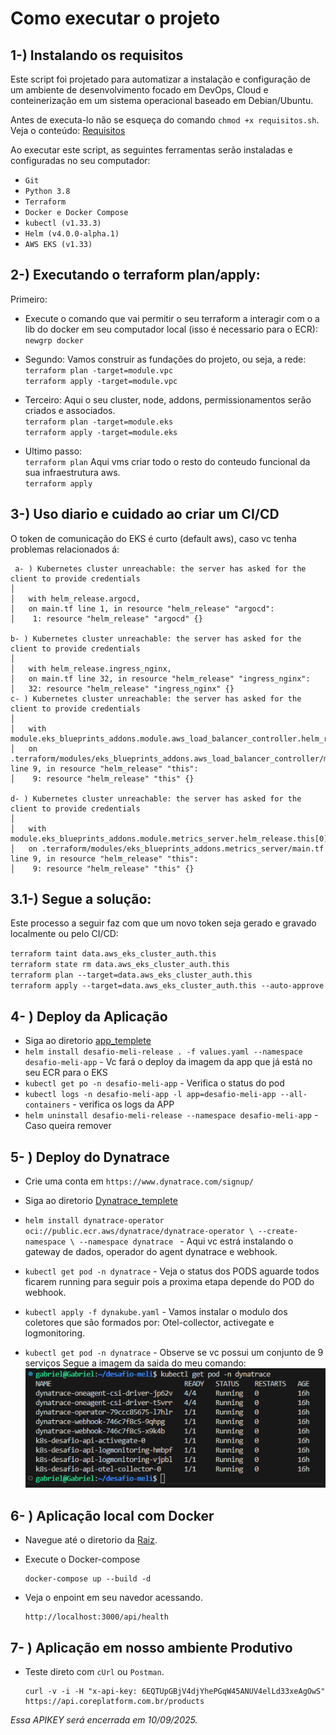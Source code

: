 # Como executar o projeto



## 1-) Instalando os requisitos

Este script foi projetado para automatizar a instalação e configuração de um ambiente de desenvolvimento focado em DevOps, Cloud e conteinerização em um sistema operacional baseado em Debian/Ubuntu.

Antes de executa-lo não se esqueça do comando `chmod +x requisitos.sh`. Veja o conteúdo: [Requisitos](requisitos/requisitos.sh)

Ao executar este script, as seguintes ferramentas serão instaladas e configuradas no seu computador:
- ``Git`` 
- ``Python 3.8``
- ``Terraform``
- ``Docker e Docker Compose``
- ``kubectl (v1.33.3)``
- ``Helm (v4.0.0-alpha.1)``
- ``AWS EKS (v1.33)``




## 2-) Executando o terraform plan/apply:

Primeiro:
- Execute o comando que vai permitir o seu terraform a interagir com o a lib do docker em seu computador local (isso é necessario para o ECR): \
`newgrp docker`

- Segundo: Vamos construir as fundações do projeto, ou seja, a rede: \
``terraform plan -target=module.vpc`` \
``terraform apply -target=module.vpc`` 

- Terceiro: Aqui o seu cluster, node, addons, permissionamentos serão criados e associados. \
``terraform plan -target=module.eks`` \
``terraform apply -target=module.eks`` 

- Ultimo passo: \
``terraform plan`` Aqui vms criar todo o resto do conteudo funcional da sua infraestrutura aws.\
``terraform apply``


## 3-) Uso diario e cuidado ao criar um CI/CD
O token de comunicação do EKS é curto (default aws), caso vc tenha problemas relacionados á:
```text
 a- ) Kubernetes cluster unreachable: the server has asked for the client to provide credentials
│ 
│   with helm_release.argocd,
│   on main.tf line 1, in resource "helm_release" "argocd":
│    1: resource "helm_release" "argocd" {}

b- ) Kubernetes cluster unreachable: the server has asked for the client to provide credentials
│ 
│   with helm_release.ingress_nginx,
│   on main.tf line 32, in resource "helm_release" "ingress_nginx":
│   32: resource "helm_release" "ingress_nginx" {}
c- ) Kubernetes cluster unreachable: the server has asked for the client to provide credentials
│ 
│   with module.eks_blueprints_addons.module.aws_load_balancer_controller.helm_release.this[0],
│   on .terraform/modules/eks_blueprints_addons.aws_load_balancer_controller/main.tf line 9, in resource "helm_release" "this":
│    9: resource "helm_release" "this" {}

d- ) Kubernetes cluster unreachable: the server has asked for the client to provide credentials
│ 
│   with module.eks_blueprints_addons.module.metrics_server.helm_release.this[0],
│   on .terraform/modules/eks_blueprints_addons.metrics_server/main.tf line 9, in resource "helm_release" "this":
│    9: resource "helm_release" "this" {}
``` 
## 3.1-) Segue a solução:

 Este processo a seguir faz com que um novo token seja gerado e gravado localmente ou pelo CI/CD:

``terraform taint data.aws_eks_cluster_auth.this`` \
``terraform state rm data.aws_eks_cluster_auth.this`` \
``terraform plan --target=data.aws_eks_cluster_auth.this`` \
``terraform apply --target=data.aws_eks_cluster_auth.this --auto-approve`` 

## 4- ) Deploy da Aplicação
- Siga ao diretorio [app_templete](/helm-charts/app_template/)
- ``helm install desafio-meli-release . -f values.yaml --namespace desafio-meli-app`` - Vc fará o deploy da imagem da app que já está no seu ECR para o EKS
- ``kubectl get po -n desafio-meli-app`` - Verifica o status do pod
- ``kubectl logs -n desafio-meli-app -l app=desafio-meli-app --all-containers`` - verifica os logs da APP
- ``helm uninstall desafio-meli-release --namespace desafio-meli-app`` - Caso queira remover

## 5- ) Deploy do Dynatrace
- Crie uma conta em ``https://www.dynatrace.com/signup/``
- Siga ao diretorio [Dynatrace_templete](/helm-charts/dynatrace_template/)
- ``helm install dynatrace-operator oci://public.ecr.aws/dynatrace/dynatrace-operator \
--create-namespace \
--namespace dynatrace
``  - Aqui vc estrá instalando o gateway de dados, operador do agent dynatrace e webhook.

-  ``kubectl get pod -n dynatrace`` - Veja o status dos PODS aguarde todos ficarem running para seguir pois a proxima etapa depende do POD do webhook.

- ``kubectl apply -f dynakube.yaml`` - Vamos instalar o modulo dos coletores que são formados por: Otel-collector, activegate e logmonitoring.

- ``kubectl get pod -n dynatrace`` - Observe se vc possui um conjunto de 9 serviços Segue a imagem da saida do meu comando: ![NS_DYNATRACE](images/namespace_dynatrce.png)

## 6- ) Aplicação local com Docker

- Navegue até o diretorio da [Raiz](/).

- Execute o Docker-compose
    ```
    docker-compose up --build -d
    ```
- Veja o enpoint em seu navedor acessando.
    ```
    http://localhost:3000/api/health
    ```


## 7- ) Aplicação em nosso ambiente Produtivo

- Teste direto com ```cUrl``` ou ```Postman```.
    ```
    curl -v -i -H "x-api-key: 6EQTUpGBjV4djYhePGqW45ANUV4elLd33xeAgOwS" https://api.coreplatform.com.br/products 
    ``` 
*Essa APIKEY será encerrada em 10/09/2025.*

